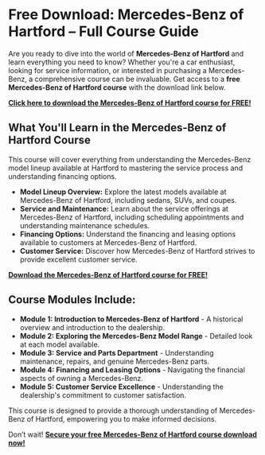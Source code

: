 # Free Download: Mercedes-Benz of Hartford – Full Course Guide

Are you ready to dive into the world of **Mercedes-Benz of Hartford** and learn everything you need to know? Whether you're a car enthusiast, looking for service information, or interested in purchasing a Mercedes-Benz, a comprehensive course can be invaluable. Get access to a **free Mercedes-Benz of Hartford course** with the download link below.

[**Click here to download the Mercedes-Benz of Hartford course for FREE!**](https://udemywork.com/mercedes-benz-of-hartford)

## What You'll Learn in the Mercedes-Benz of Hartford Course

This course will cover everything from understanding the Mercedes-Benz model lineup available at Hartford to mastering the service process and understanding financing options.

*   **Model Lineup Overview:** Explore the latest models available at Mercedes-Benz of Hartford, including sedans, SUVs, and coupes.
*   **Service and Maintenance:** Learn about the service offerings at Mercedes-Benz of Hartford, including scheduling appointments and understanding maintenance schedules.
*   **Financing Options:** Understand the financing and leasing options available to customers at Mercedes-Benz of Hartford.
*   **Customer Service:** Discover how Mercedes-Benz of Hartford strives to provide excellent customer service.

[**Download the Mercedes-Benz of Hartford course for FREE!**](https://udemywork.com/mercedes-benz-of-hartford)

## Course Modules Include:

*   **Module 1: Introduction to Mercedes-Benz of Hartford** - A historical overview and introduction to the dealership.
*   **Module 2: Exploring the Mercedes-Benz Model Range** - Detailed look at each model available.
*   **Module 3: Service and Parts Department** - Understanding maintenance, repairs, and genuine Mercedes-Benz parts.
*   **Module 4: Financing and Leasing Options** - Navigating the financial aspects of owning a Mercedes-Benz.
*   **Module 5: Customer Service Excellence** - Understanding the dealership's commitment to customer satisfaction.

This course is designed to provide a thorough understanding of Mercedes-Benz of Hartford, empowering you to make informed decisions.

Don’t wait! **[Secure your free Mercedes-Benz of Hartford course download now!](https://udemywork.com/mercedes-benz-of-hartford)**

